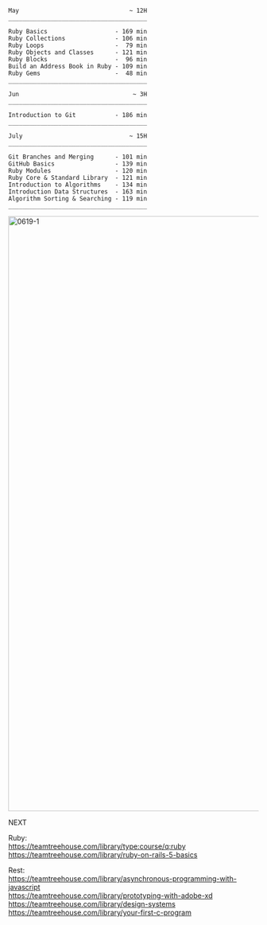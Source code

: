 ```
May                               ~ 12H
_______________________________________   

Ruby Basics                   - 169 min   
Ruby Collections              - 106 min   
Ruby Loops                    -  79 min   
Ruby Objects and Classes      - 121 min   
Ruby Blocks                   -  96 min   
Build an Address Book in Ruby - 109 min   
Ruby Gems                     -  48 min
_______________________________________

```

```
Jun                                ~ 3H
_______________________________________   

Introduction to Git           - 186 min
_______________________________________   

```

```
July                              ~ 15H
_______________________________________   

Git Branches and Merging      - 101 min   
GitHub Basics                 - 139 min   
Ruby Modules                  - 120 min   
Ruby Core & Standard Library  - 121 min   
Introduction to Algorithms    - 134 min   
Introduction Data Structures  - 163 min   
Algorithm Sorting & Searching - 119 min
_______________________________________ 

```

<img width="1196" alt="0619-1" src="https://user-images.githubusercontent.com/13816039/61179569-06117280-a5d3-11e9-88fa-877e183c5bd8.png">


NEXT

Ruby:  
https://teamtreehouse.com/library/type:course/q:ruby  
https://teamtreehouse.com/library/ruby-on-rails-5-basics  

Rest:  
https://teamtreehouse.com/library/asynchronous-programming-with-javascript  
https://teamtreehouse.com/library/prototyping-with-adobe-xd  
https://teamtreehouse.com/library/design-systems  
https://teamtreehouse.com/library/your-first-c-program  
